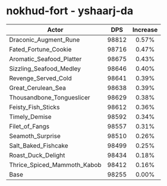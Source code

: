 # nokhud-fort - yshaarj-da
| Actor | DPS | Increase |
|---|:---:|:---:|
|Draconic_Augment_Rune|98812|0.57%|
|Fated_Fortune_Cookie|98716|0.47%|
|Aromatic_Seafood_Platter|98675|0.43%|
|Sizzling_Seafood_Medley|98646|0.40%|
|Revenge_Served_Cold|98641|0.39%|
|Great_Cerulean_Sea|98638|0.39%|
|Thousandbone_Tongueslicer|98629|0.38%|
|Feisty_Fish_Sticks|98612|0.36%|
|Timely_Demise|98592|0.34%|
|Filet_of_Fangs|98557|0.31%|
|Seamoth_Surprise|98510|0.26%|
|Salt_Baked_Fishcake|98499|0.25%|
|Roast_Duck_Delight|98434|0.18%|
|Thrice_Spiced_Mammoth_Kabob|98412|0.16%|
|Base|98255|0.00%|
